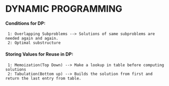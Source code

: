 # DYNAMIC PROGRAMMING

#### Conditions for DP:
     1: Overlapping Subproblems --> Solutions of same subproblems are needed again and again.
     2: Optimal substructure

#### Storing Values for Reuse in DP:
     1: Memoization(Top Down) --> Make a lookup in table before computing solutions
     2: Tabulation(Bottom up) --> Builds the solution from first and return the last entry from table.

